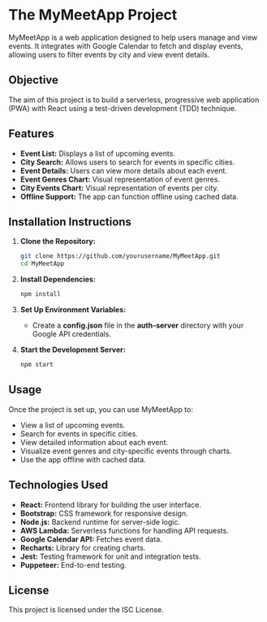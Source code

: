 # The MyMeetApp Project
MyMeetApp is a web application designed to help users manage and view events. It integrates with Google Calendar to fetch and display events, allowing users to filter events by city and view event details.

## Objective
The aim of this project is to build a serverless, progressive web application (PWA) with React using a test-driven development (TDD) technique.  

## Features

- **Event List:** Displays a list of upcoming events.
- **City Search:** Allows users to search for events in specific cities.
- **Event Details:** Users can view more details about each event.
- **Event Genres Chart:** Visual representation of event genres.
- **City Events Chart:** Visual representation of events per city.
- **Offline Support:** The app can function offline using cached data.

## Installation Instructions

1. **Clone the Repository:**
   ```bash
   git clone https://github.com/yourusername/MyMeetApp.git
   cd MyMeetApp
   ```

2. **Install Dependencies:**
    ```bash
    npm install
    ```

3. **Set Up Environment Variables:**
    - Create a **config.json** file in the **auth-server** directory with your Google API credentials.

4. **Start the Development Server:**
    ```bash
    npm start
    ```

## Usage
Once the project is set up, you can use MyMeetApp to:

- View a list of upcoming events.
- Search for events in specific cities.
- View detailed information about each event.
- Visualize event genres and city-specific events through charts.
- Use the app offline with cached data.

## Technologies Used

- **React:** Frontend library for building the user interface.
- **Bootstrap:** CSS framework for responsive design.
- **Node.js:** Backend runtime for server-side logic.
- **AWS Lambda:** Serverless functions for handling API requests.
- **Google Calendar API:** Fetches event data.
- **Recharts:** Library for creating charts.
- **Jest:** Testing framework for unit and integration tests.
- **Puppeteer:** End-to-end testing.



## License

This project is licensed under the ISC License.
